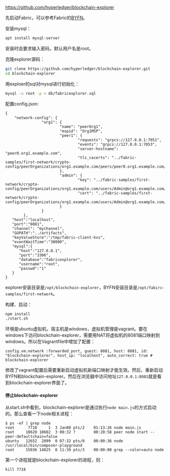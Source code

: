 https://github.com/hyperledger/blockchain-explorer

先启动Fabric，可以参考Fabric的[BYFN](https://hyperledgercn.github.io/hyperledgerDocs/build_network_zh/)。

安装mysql：
```bash
apt install mysql-server
```
安装时会要求输入密码，默认用户名是root。

克隆explorer源码：
```bash
git clone https://github.com/hyperledger/blockchain-explorer.git
cd blockchain-explorer
```

用exploer的sql对mysql进行初始化：
```bash
mysql -u root -p < db/fabricexplorer.sql
```
配置config.json:
```
{
    "network-config": {
                "org1": {
                        "name": "peerOrg1",
                        "mspid": "Org1MSP",
                        "peer1": {
                                "requests": "grpcs://127.0.0.1:7051",
                                "events": "grpcs://127.0.0.1:7053",
                                "server-hostname": "peer0.org1.example.com",
                                "tls_cacerts": "../fabric-samples/first-network/crypto-config/peerOrganizations/org1.example.com/peers/peer0.org1.example.com/tls/ca.crt"
                        },
                        "admin": {
                                "key": "../fabric-samples/first-network/crypto-config/peerOrganizations/org1.example.com/users/Admin@org1.example.com/msp/keystore",
                                "cert": "../fabric-samples/first-network/crypto-config/peerOrganizations/org1.example.com/users/Admin@org1.example.com/msp/signcerts"
                        }
                }
        },
   "host":"localhost",
   "port":"8081",
   "channel": "mychannel",
   "GOPATH":"../artifacts",
   "keyValueStore":"/tmp/fabric-client-kvs",
   "eventWaitTime":"30000",
   "mysql":{
      "host":"127.0.0.1",
      "port":"3306",
      "database":"fabricexplorer",
      "username":"root",
      "passwd":"1"
   }
}
```
explorer安装目录是`/opt/blockchain-explorer`，BYFN安装目录是`/opt/fabirc-samples/first-network`。

构建、启动：
```bash
npm install
./start.sh
```
环境是ubuntu虚拟机，宿主机是windows，虚拟机管理是vagrant。要在windows下访问blockchain-explorer，需要用NAT将虚拟机的8081端口映射到windows。所以在Vagrantfile中增加了配置：
```
config.vm.network :forwarded_port, guest: 8081, host: 8081, id: "blockchain-explorer", host_ip: "localhost", auto_correct: true # blockchain-explorer
```
修改了vagrant配置后需要重新启动虚拟机新端口映射才能生效。然后，重新启动BYFN和blockchain-explorer。然后在浏览器中访问地址`127.0.0.1:8081`就是看到blockchain-explorer界面了。

#### 停止blockchain-explorer
从start.sh中看到，blockchain-explorer是通过执行`node main.js`的方式启动的。那么查看一下node相关进程：
```
$ ps -ef | grep node
root      7718     1  3 Jan08 pts/2    01:13:26 node main.js
root     10620 10602  3 00:32 ?        00:20:58 peer node start --peer-defaultchain=false
ubuntu   12652  2099  0 07:32 pts/0    00:00:36 node /usr/local/bin/composer-playground
root     15036 14825  0 11:39 pts/3    00:00:00 grep --color=auto node
```
第一个进程就是blockchain-explorer的进程，则：
```
kill 7718
```